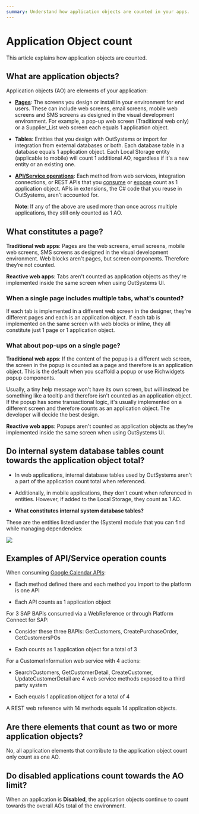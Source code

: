 ```yaml
---
summary: Understand how application objects are counted in your apps.
---
```


# Application Object count

This article explains how application objects are counted.

## What are application objects?

Application objects (AO) are elements of your application:

* [**Pages**](https://success.outsystems.com/Support/Enterprise_Customers/Licensing/Overview/Application_Object_count#What_constitutes_a_page.3F): The screens you design or install in your environment for end users. These can include web screens, email screens, mobile web screens and SMS screens as designed in the visual development environment. For example, a pop-up web screen (Traditional web only) or a Supplier_List web screen each equals 1 application object.

* **Tables**: Entities that you design with OutSystems or import for integration from external databases or both. Each database table in a database equals 1 application object. Each Local Storage entity (applicable to mobile) will count 1 additional AO, regardless if it's a new entity or an existing one.

* [**API/Service operations**](https://success.outsystems.com/Support/Enterprise_Customers/Licensing/Overview/Application_Object_count#Examples_of_API.2FService_operation_counts): Each method from web services, integration connections, or REST APIs that you [consume](https://success.outsystems.com/Documentation/11/Extensibility_and_Integration/REST/Consume_REST_APIs) or [expose](https://success.outsystems.com/Documentation/11/Extensibility_and_Integration/REST/Expose_REST_APIs) count as 1 application object. APIs in extensions, the C# code that you reuse in OutSystems, aren't accounted for.

    **Note**: If any of the above are used more than once across multiple applications, they still only counted as 1 AO.

## What constitutes a page?

**Traditional web apps**: Pages are the web screens, email screens, mobile web screens, SMS screens as designed in the visual development environment. Web blocks aren't pages, but screen components. Therefore they’re not counted.

**Reactive web apps**: Tabs aren't counted as application objects as they're implemented inside the same screen when using OutSystems UI.

### When a single page includes multiple tabs, what's counted?

If each tab is implemented in a different web screen in the designer, they're different pages and each is an application object. If each tab is implemented on the same screen with web blocks or inline, they all constitute just 1 page or 1 application object.

### What about pop-ups on a single page?

**Traditional web apps**: If the content of the popup is a different web screen, the screen in the popup is counted as a page and therefore is an application object. This is the default when you scaffold a popup or use Richwidgets popup components. 

Usually, a tiny help message won't have its own screen, but will instead be something like a tooltip and therefore isn't counted as an application object. If the popup has some transactional logic, it's usually implemented on a different screen and therefore counts as an application object. The developer will decide the best design.

**Reactive web apps**: Popups aren't counted as application objects as they're implemented inside the same screen when using OutSystems UI.

## Do internal system database tables count towards the application object total?

* In web applications, internal database tables used by OutSystems aren't a part of the application count total when referenced.

* Additionally, in mobile applications, they don't count when referenced in entities. However, if  added to the Local Storage, they count as 1 AO.

* **What constitutes internal system database tables?**

These are the entities listed under the (System) module that you can find while managing dependencies:

![](images/app-object-count_0.png)

## Examples of API/Service operation counts

When consuming [Google Calendar APIs](https://developers.google.com/google-apps/calendar/v3/reference/#CalendarList):

* Each method defined there and each method you import to the platform is one API

* Each API counts as 1 application object

For 3 SAP BAPIs consumed via a WebReference or through Platform Connect for SAP:

* Consider these three BAPIs: GetCustomers, CreatePurchaseOrder, GetCustomersPOs

* Each counts as 1 application object for a total of 3

For a CustomerInformation web service with 4 actions:

* SearchCustomers, GetCustomerDetail, CreateCustomer, UpdateCustomerDetail are 4 web service methods exposed to a third party system

* Each equals 1 application object for a total of 4

A REST web reference with 14 methods equals 14 application objects.

## Are there elements that count as two or more application objects?

No, all application elements that contribute to the application object count only count as one AO.  

## Do disabled applications count towards the AO limit?

When an application is **Disabled**, the application objects continue to count towards the overall AOs total of the environment.

